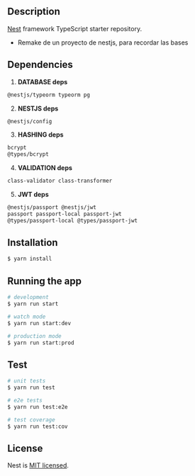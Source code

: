 ## Description

[Nest](https://github.com/nestjs/nest) framework TypeScript starter repository.

- Remake de un proyecto de nestjs, para recordar las bases

## Dependencies

1. **DATABASE deps**

```bash
@nestjs/typeorm typeorm pg
```

2. **NESTJS deps**

```bash
@nestjs/config
```

3. **HASHING deps**

```bash
bcrypt
@types/bcrypt
```

4. **VALIDATION deps**

```bash
class-validator class-transformer
```

5. **JWT deps**

```bash
@nestjs/passport @nestjs/jwt
passport passport-local passport-jwt
@types/passport-local @types/passport-jwt
```

## Installation

```bash
$ yarn install
```

## Running the app

```bash
# development
$ yarn run start

# watch mode
$ yarn run start:dev

# production mode
$ yarn run start:prod
```

## Test

```bash
# unit tests
$ yarn run test

# e2e tests
$ yarn run test:e2e

# test coverage
$ yarn run test:cov
```

## License

Nest is [MIT licensed](LICENSE).
